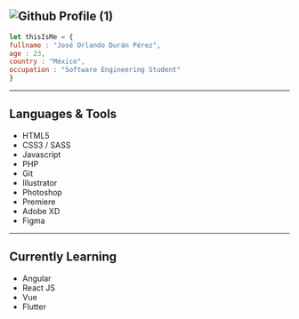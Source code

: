 ![Github Profile (1)](https://user-images.githubusercontent.com/57104916/140618950-a5e2e00f-d489-4d0e-8b66-49722073e088.png)
---
``` javascript
let thisIsMe = {
fullname : "José Orlando Durán Pérez",
age : 23,
country : "México",
occupation : "Software Engineering Student"
}

```
---
## Languages & Tools
* HTML5
* CSS3 / SASS
* Javascript
* PHP
* Git
* Illustrator
* Photoshop
* Premiere
* Adobe XD
* Figma
---
## Currently Learning
* Angular
* React JS
* Vue
* Flutter
